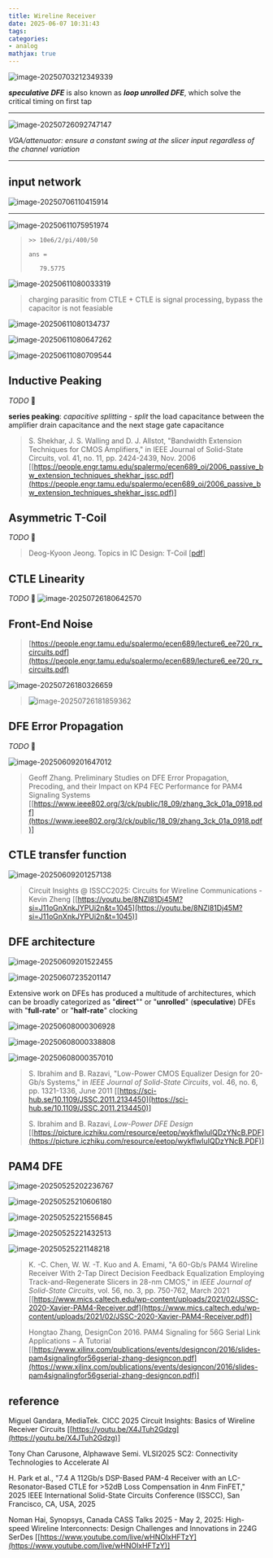 ```yaml
---
title: Wireline Receiver
date: 2025-06-07 10:31:43
tags:
categories:
- analog
mathjax: true
---
```




![image-20250703212349339](rx/image-20250703212349339.png)

***speculative DFE*** is also known as ***loop unrolled DFE***, which solve the critical timing on first tap

---

![image-20250726092747147](rx/image-20250726092747147.png)

*VGA/attenuator: ensure a constant swing at the slicer input regardless of the channel variation*

---



## input network

![image-20250706110415914](rx/image-20250706110415914.png)

---

![image-20250611075951974](rx/image-20250611075951974.png)

> ```
> >> 10e6/2/pi/400/50
> 
> ans =
> 
>    79.5775
> ```

![image-20250611080033319](rx/image-20250611080033319.png)



> charging parasitic from CTLE + CTLE is signal processing,  bypass the capacitor is not feasiable

![image-20250611080134737](rx/image-20250611080134737.png)

![image-20250611080647262](rx/image-20250611080647262.png)

![image-20250611080709544](rx/image-20250611080709544.png)


## Inductive Peaking
*TODO* &#128197;

**series peaking**: *capacitive splitting* - *split* the load capacitance between the amplifier drain capacitance and the next stage gate capacitance


> S. Shekhar, J. S. Walling and D. J. Allstot, "Bandwidth Extension Techniques for CMOS Amplifiers," in IEEE Journal of Solid-State Circuits, vol. 41, no. 11, pp. 2424-2439, Nov. 2006 [[https://people.engr.tamu.edu/spalermo/ecen689_oi/2006_passive_bw_extension_techniques_shekhar_jssc.pdf](https://people.engr.tamu.edu/spalermo/ecen689_oi/2006_passive_bw_extension_techniques_shekhar_jssc.pdf)]



## Asymmetric T-Coil

*TODO* &#128197;


> Deog-Kyoon Jeong. Topics in IC Design: T-Coil [[pdf](https://ocw.snu.ac.kr/sites/default/files/NOTE/Lec%2010%20-%20Bandwidth%20Extension%20Techniques.pdf)]

## CTLE Linearity

*TODO* &#128197;
![image-20250726180642570](rx/image-20250726180642570.png)





## Front-End Noise

> [https://people.engr.tamu.edu/spalermo/ecen689/lecture6_ee720_rx_circuits.pdf](https://people.engr.tamu.edu/spalermo/ecen689/lecture6_ee720_rx_circuits.pdf)

![image-20250726180326659](rx/image-20250726180326659.png)

> ![image-20250726181859362](rx/image-20250726181859362.png)





## DFE Error Propagation

*TODO* &#128197;

![image-20250609201647012](rx/image-20250609201647012.png)





> Geoff Zhang. Preliminary Studies on DFE Error Propagation, Precoding, and their Impact on KP4 FEC Performance for PAM4 Signaling Systems [[https://www.ieee802.org/3/ck/public/18_09/zhang_3ck_01a_0918.pdf](https://www.ieee802.org/3/ck/public/18_09/zhang_3ck_01a_0918.pdf)]



## CTLE transfer function

![image-20250609201257138](rx/image-20250609201257138.png)

> Circuit Insights @ ISSCC2025: Circuits for Wireline Communications - Kevin Zheng [[https://youtu.be/8NZl81Dj45M?si=J11oGnXnkJYPUi2n&t=1045](https://youtu.be/8NZl81Dj45M?si=J11oGnXnkJYPUi2n&t=1045)]




## DFE architecture

![image-20250609201522455](rx/image-20250609201522455.png)

![image-20250607235201147](rx/image-20250607235201147.png)

Extensive work on DFEs has produced a multitude of architectures, which can be broadly categorized as "**direct**"" or "**unrolled**" (**speculative**) DFEs with "**full-rate**" or "**half-rate**" clocking



![image-20250608000306928](rx/image-20250608000306928.png)

![image-20250608000338808](rx/image-20250608000338808.png)

![image-20250608000357010](rx/image-20250608000357010.png)





> S. Ibrahim and B. Razavi, "Low-Power CMOS Equalizer Design for 20-Gb/s Systems," in *IEEE Journal of Solid-State Circuits*, vol. 46, no. 6, pp. 1321-1336, June 2011 [[https://sci-hub.se/10.1109/JSSC.2011.2134450](https://sci-hub.se/10.1109/JSSC.2011.2134450)]
>
> S. Ibrahim and B. Razavi, *Low-Power DFE Design* [[https://picture.iczhiku.com/resource/eetop/wykflwIuIQDzYNcB.PDF](https://picture.iczhiku.com/resource/eetop/wykflwIuIQDzYNcB.PDF)]





## PAM4 DFE

![image-20250525202236767](rx/image-20250525202236767.png)

![image-20250525210606180](rx/image-20250525210606180.png)



![image-20250525221556845](rx/image-20250525221556845.png)



![image-20250525221432513](rx/image-20250525221432513.png)

![image-20250525221148218](rx/image-20250525221148218.png)



> K. -C. Chen, W. W. -T. Kuo and A. Emami, "A 60-Gb/s PAM4 Wireline Receiver With 2-Tap Direct Decision Feedback Equalization Employing Track-and-Regenerate Slicers in 28-nm CMOS," in *IEEE Journal of Solid-State Circuits*, vol. 56, no. 3, pp. 750-762, March 2021 [[https://www.mics.caltech.edu/wp-content/uploads/2021/02/JSSC-2020-Xavier-PAM4-Receiver.pdf](https://www.mics.caltech.edu/wp-content/uploads/2021/02/JSSC-2020-Xavier-PAM4-Receiver.pdf)]
>
> Hongtao Zhang, DesignCon 2016. PAM4 Signaling for 56G Serial Link Applications − A Tutorial [[https://www.xilinx.com/publications/events/designcon/2016/slides-pam4signalingfor56gserial-zhang-designcon.pdf](https://www.xilinx.com/publications/events/designcon/2016/slides-pam4signalingfor56gserial-zhang-designcon.pdf)]



## reference

Miguel Gandara, MediaTek. CICC 2025 Circuit Insights: Basics of Wireline Receiver Circuits [[https://youtu.be/X4JTuh2Gdzg](https://youtu.be/X4JTuh2Gdzg)]

Tony Chan Carusone, Alphawave Semi. VLSI2025 SC2: Connectivity Technologies to Accelerate AI

H. Park et al., "7.4 A 112Gb/s DSP-Based PAM-4 Receiver with an LC-Resonator-Based CTLE for >52dB Loss Compensation in 4nm FinFET," 2025 IEEE International Solid-State Circuits Conference (ISSCC), San Francisco, CA, USA, 2025

Noman Hai, Synopsys, Canada CASS Talks 2025 - May 2, 2025: High-speed Wireline Interconnects: Design Challenges and Innovations in 224G SerDes [[https://www.youtube.com/live/wHNOlxHFTzY](https://www.youtube.com/live/wHNOlxHFTzY)]

